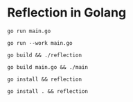 # Reflection in Golang

`go run main.go`

`go run --work main.go`

`go build && ./reflection`

`go build main.go && ./main`

`go install && reflection`

`go install . && reflection`

